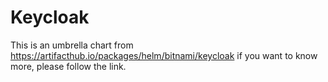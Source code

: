 # Keycloak

This is an umbrella chart from https://artifacthub.io/packages/helm/bitnami/keycloak if you want to know more, please follow the link.
